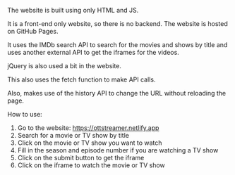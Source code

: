 The website is built using only HTML and JS.

It is a front-end only website, so there is no backend. The website is hosted on GitHub Pages.

It uses the IMDb search API to search for the movies and shows by title and uses another external API to get the iframes for the videos.

jQuery is also used a bit in the website.

This also uses the fetch function to make API calls.

Also, makes use of the history API to change the URL without reloading the page.

How to use:
1. Go to the website: https://ottstreamer.netlify.app
2. Search for a movie or TV show by title
3. Click on the movie or TV show you want to watch
4. Fill in the season and episode number if you are watching a TV show
5. Click on the submit button to get the iframe
6. Click on the iframe to watch the movie or TV show
